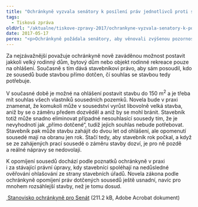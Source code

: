 ```yaml
---
title: "Ochránkyně vyzvala senátory k posílení práv jednotlivců proti stavebním investorům"
tags:
  - Tisková zpráva
oldUrl: "/aktualne/tiskove-zpravy-2017/ochrankyne-vyzvala-senatory-k-posileni-prav-jednotlivcu-proti-stavebnim-investorum"
date: 2017-05-17
perex: "<p>Ochránkyně požádala senátory, aby věnovali zvýšenou pozornost novele stavebního zákona, kterou senátní výbory aktuálně začínají projednávat. Upozorňuje je, že některé navrhované změny mohou v praxi vyvolat víc problémů a konfliktů a výrazně mohou snížit ochranu práv jednotlivců. Vychází přitom z mnohaletých zkušeností veřejného ochránce práv z šetření několika tisíc podnětů z oblasti stavebního řádu.</p>"
---
```


<!-- imported from the old website -->

<p>Za nejzávažnější považuje ochránkyně nově zaváděnou možnost postavit jakkoli velký rodinný dům, bytový dům nebo objekt rodinné rekreace pouze na ohlášení. Současně s tím dává stavebníkovi právo, aby sám posoudil, kdo ze sousedů bude stavbou přímo dotčen, čí souhlas se stavbou tedy potřebuje.</p> <p>V současné době je možné na ohlášení postavit stavbu do 150 m<sup>2</sup> a je třeba mít souhlas všech vlastníků sousedních pozemků. Novela bude v praxi znamenat, že komukoli může v sousedství vyrůst libovolně velká stavba, aniž by se o záměru předem dozvěděl a aniž by se mohl bránit. Stavebník totiž může snadno eliminovat případné nesouhlasící sousedy tím, že je nevyhodnotí jak „přímo dotčené“, tudíž jejich souhlas nebude potřebovat. Stavebník pak může stavbu zahájit do dvou let od ohlášení, ale opomenutí sousedé mají na obranu jen rok. Stačí tedy, aby stavebník rok počkal, a když se ze zahájených prací sousedé o záměru stavby dozví, je pro ně pozdě a reálné nápravy se nedovolají.</p><p> K opomíjení sousedů dochází podle poznatků ochránkyně v praxi i za stávající právní úpravy, kdy stavebníci spoléhají na nedůsledné ověřování ohlašování ze strany stavebních úřadů. Novela zákona podle ochránkyně opomíjení práv dotčených sousedů ještě usnadní, navíc pro mnohem rozsáhlejší stavby, než je tomu dosud.</p><p><a title="Otevření do nového okna" href="/uploads-import/VOP/Tiskove_zpravy_prilohy/Senat-Stanovisko-VOP-novela-SZ.pdf" target="_blank"><img alt="" src="https://www.ochrance.cz/typo3/ext/od_linkdesc/icons/pdf.gif" class="od_linkdesc_icon" /> Stanovisko ochránkyně pro Senát</a> (211.2 kB, Adobe Acrobat dokument)</p>

